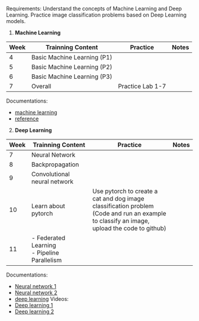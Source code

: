 Requirements: Understand the concepts of Machine Learning and Deep Learning. Practice image classification problems based on Deep Learning models.

1. **Machine Learning**

| Week | Trainning Content           | Practice         | Notes |
| ---- | --------------------------- | ---------------- | ----- |
| 4    | Basic Machine Learning (P1) |                  |       |
| 5    | Basic Machine Learning (P2) |                  |       |
| 6    | Basic Machine Learning (P3) |                  |       |
| 7    | Overall                     | Practice Lab 1-7 |       |

Documentations:
- [machine learning]([https://husteduvn-my.sharepoint.com/personal/luan_nt200375_sis_hust_edu_vn/Documents/../../../:f:/g/personal/luan_nt200375_sis_hust_edu_vn/EiKMfaTzQIpJt6LCaNvMP3sB-9DeTYOMBFgyryzPL-P8Hg?e=Lqyfbe](https://husteduvn-my.sharepoint.com/personal/luan_nt200375_sis_hust_edu_vn/Documents/../../../:f:/g/personal/luan_nt200375_sis_hust_edu_vn/EiKMfaTzQIpJt6LCaNvMP3sB-9DeTYOMBFgyryzPL-P8Hg?e=Lqyfbe))
- [reference]([https://husteduvn-my.sharepoint.com/personal/luan_nt200375_sis_hust_edu_vn/Documents/../../../:f:/g/personal/luan_nt200375_sis_hust_edu_vn/EiI50CaE_MNGpsaChrASTLgBFNkeBpEJBuv7e9X761JQQA?e=zAIuo8](https://husteduvn-my.sharepoint.com/personal/luan_nt200375_sis_hust_edu_vn/Documents/../../../:f:/g/personal/luan_nt200375_sis_hust_edu_vn/EiI50CaE_MNGpsaChrASTLgBFNkeBpEJBuv7e9X761JQQA?e=zAIuo8))

2. **Deep Learning**

| Week | Trainning Content                              | Practice                                                                                                                                      | Notes |
| ---- | ---------------------------------------------- | --------------------------------------------------------------------------------------------------------------------------------------------- | ----- |
| 7    | Neural Network                                 |                                                                                                                                               |       |
| 8    | Backpropagation                                |                                                                                                                                               |       |
| 9    | Convolutional neural network                   |                                                                                                                                               |       |
| 10   | Learn about pytorch                            | Use pytorch to create a cat and dog image classification problem<br>(Code and run an example to classify an image, upload the code to github) |       |
| 11   | - Federated Learning<br>- Pipeline Parallelism |                                                                                                                                               |       |
Documentations:
- [Neural network 1]([https://ml4a.github.io/ml4a/](https://ml4a.github.io/ml4a/))
- [Neural network 2]([https://playground.tensorflow.org/#activation=tanh&batchSize=10&dataset=circle®Dataset=reg-plane&learningRate=0.03®ularizationRate=0&noise=0&networkShape=4,2&seed=0.21569&showTestData=false&discretize=false&percTrainData=50&x=true&y=true&xTimesY=false&xSquared=false&ySquared=false&cosX=false&sinX=false&cosY=false&sinY=false&collectStats=false&problem=classification&initZero=false&hideText=false](https://playground.tensorflow.org/#activation=tanh&batchSize=10&dataset=circle®Dataset=reg-plane&learningRate=0.03®ularizationRate=0&noise=0&networkShape=4,2&seed=0.21569&showTestData=false&discretize=false&percTrainData=50&x=true&y=true&xTimesY=false&xSquared=false&ySquared=false&cosX=false&sinX=false&cosY=false&sinY=false&collectStats=false&problem=classification&initZero=false&hideText=false))
- [deep learning](https://nttuan8.com/gioi-thieu-ve-deep-learning/)
Videos:
- [Deep learning 1]([https://youtu.be/i3ieWk3Qmu8](https://youtu.be/i3ieWk3Qmu8))
- [Deep learning 2]([https://youtu.be/wswSfNSY7Ys](https://youtu.be/wswSfNSY7Ys))

